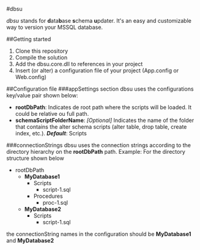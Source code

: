 #dbsu


*dbsu* stands for **d**ata**b**ase **s**chema **u**pdater.
It's an easy and customizable way to version your MSSQL database.

##Getting started

1. Clone this repository 
2. Compile the solution
3. Add the dbsu.core.dll to references in your project
4. Insert (or alter) a configuration file of your project (App.config or Web.config)
  
##Configuration file
###appSettings section
dbsu uses the configurations key/value pair shown below:
- **rootDbPath**: Indicates de root path where the scripts will be loaded. It could be relative ou full path.
- **schemaScriptFolderName**: _[Optional]_ Indicates the name of the folder that contains the alter schema scripts (alter table, drop table, create index, etc.). **_Default_**: Scripts
 
###connectionStrings
dbsu uses the connection strings according to the directory hierarchy on the **rootDbPath** path. 
Example:
For the directory structure shown below
- rootDbPath
  - **MyDatabase1**
     - Scripts
         - script-1.sql
     - Procedures
         - proc-1.sql
  - **MyDatabase2**
     - Scripts
         - script-1.sql

the connectionString names in the configuration should be **MyDatabase1** and **MyDatabase2**
